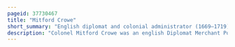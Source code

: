 ```yaml
---
pageid: 37730467
title: "Mitford Crowe"
short_summary: "English diplomat and colonial administrator (1669–1719)"
description: "Colonel Mitford Crowe was an english Diplomat Merchant Politician and colonial Administrator who sat in the Parliament of England from 1701 to 1702 and served as Governor of Barbados from 1707 to 1710. He is best known for his Career during the spanish Succession where Crowe negotiated with the Principale of Catalonia the Pact of Genoa which brought them into the grand Alliance."
---
```

